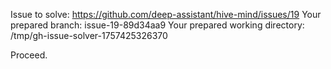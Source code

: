 Issue to solve: https://github.com/deep-assistant/hive-mind/issues/19
Your prepared branch: issue-19-89d34aa9
Your prepared working directory: /tmp/gh-issue-solver-1757425326370

Proceed.